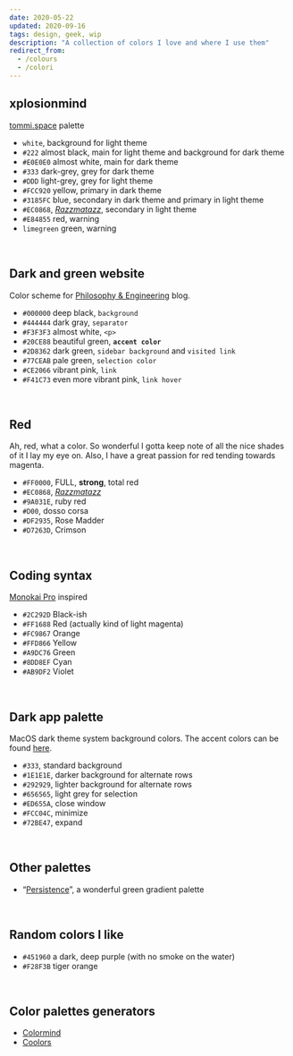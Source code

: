 ```yaml
---
date: 2020-05-22
updated: 2020-09-16
tags: design, geek, wip
description: "A collection of colors I love and where I use them"
redirect_from:
  - /colours
  - /colori
---
```

## xplosionmind

[tommi.space](At%20home.md) palette

- `white`, background for light theme
- `#222` almost black, main for light theme and background for dark theme
- `#E0E0E0` almost white, main for dark theme
- `#333` dark-grey, grey for dark theme
- `#DDD` light-grey, grey for light theme
- `#FCC920` yellow, primary in dark theme
- `#3185FC` blue, secondary in dark theme and primary in light theme
- `#EC0868`, [*Razzmatazz*](https://en.wikipedia.org/wiki/Razzmatazz_(song)), secondary in light theme
- `#E84855` red, warning
- `limegreen` green, warning

<br />

## Dark and green website

Color scheme for [Philosophy & Engineering](/filosofia) blog.

- `#000000` deep black, `background`
- `#444444` dark gray, `separator`
- `#F3F3F3` almost white, `<p>`
- `#20CE88` beautiful green, **`accent color`**
- `#2D8362` dark green, `sidebar background` and `visited link`
- `#77CEAB` pale green, `selection color`
- `#CE2066` vibrant pink, `link`
- `#F41C73` even more vibrant pink, `link hover`

<br>

## Red

Ah, red, what a color. So wonderful I gotta keep note of all the nice shades of it I lay my eye on. Also, I have a great passion for red tending towards magenta.

- `#FF0000`, FULL, **strong**, total red
- `#EC0868`, [*Razzmatazz*](https://en.wikipedia.org/wiki/Razzmatazz_(song))
- `#9A031E`, ruby red
- `#D00`, dosso corsa
- `#DF2935`, Rose Madder
- `#D7263D`, Crimson

<br>

## Coding syntax

[Monokai Pro](https://monokai.pro) inspired

- `#2C292D` Black-ish
- `#FF1688` Red (actually kind of light magenta)
- `#FC9867` Orange
- `#FFD866` Yellow
- `#A9DC76` Green
- `#8DD8EF` Cyan
- `#AB9DF2` Violet

<br>

## Dark app palette

MacOS dark theme system background colors. The accent colors can be found [here](https://developer.apple.com/design/human-interface-guidelines/macos/visual-design/color/).

- `#333`, standard background
- `#1E1E1E`, darker background for alternate rows
- `#292929`, lighter background for alternate rows
- `#656565`, light grey for selection
- `#ED655A`, close window
- `#FCC04C`, minimize
- `#72BE47`, expand

<br>

## Other palettes

- “[Persistence](https://www.color-hex.com/color-palette/89620)”, a wonderful green gradient palette

<br>

## Random colors I like

- `#451960` a dark, deep purple (with no smoke on the water)
- `#F28F3B` tiger orange

<br>

## Color palettes generators

- [Colormind](http://colormind.io/)
- [Coolors](https://coolors.co/)